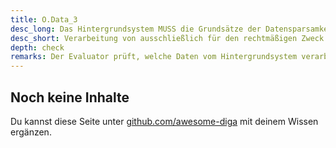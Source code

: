 ```yaml
---
title: O.Data_3
desc_long: Das Hintergrundsystem MUSS die Grundsätze der Datensparsamkeit und Zweckbindung berücksichtigen.
desc_short: Verarbeitung von ausschließlich für den rechtmäßigen Zweck der Anwendung notwendigen Daten.
depth: check
remarks: Der Evaluator prüft, welche Daten vom Hintergrundsystem verarbeitet werden und stellt diese dem rechtmäßigen Zweck der Anwendung gegenüber.
---
```


## Noch keine Inhalte

Du kannst diese Seite unter [github.com/awesome-diga](https://github.com/awesome-diga/tr-faq) mit deinem Wissen ergänzen.
